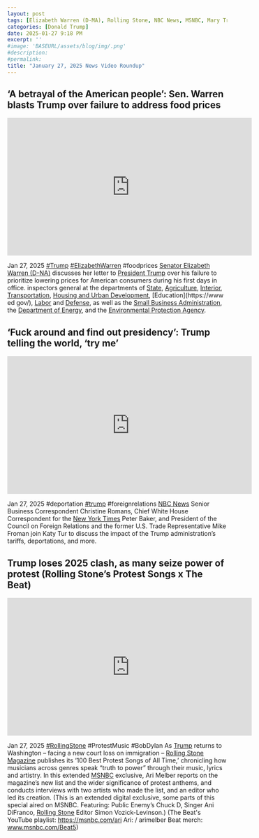 ```yaml
---
layout: post
tags: [Elizabeth Warren (D-MA), Rolling Stone, NBC News, MSNBC, Mary Trump Media, Department of State (State), Department of Agriculture (USDA), Department of Interior (DOU), Department of Transportation (DOT), Department of Housing and Urban Development (HUD), Department of Education (ED), Department of Labor (DOL), Department of Defense (DOD), Small Business Administration (SBA), the Department of Energy (DOE), Environmental Protection Agency (EPA)]
categories: [Donald Trump]
date: 2025-01-27 9:18 PM
excerpt: ''
#image: 'BASEURL/assets/blog/img/.png'
#description:
#permalink:
title: "January 27, 2025 News Video Roundup"
---
```



## ‘A betrayal of the American people’: Sen. Warren blasts Trump over failure to address food prices

<iframe width="560" height="315" src="https://www.youtube.com/embed/nhBwVV8Z2Gc?si=vGlQ_KVvQxsqKnKj" title="YouTube video player" frameborder="0" allow="accelerometer; autoplay; clipboard-write; encrypted-media; gyroscope; picture-in-picture; web-share" referrerpolicy="strict-origin-when-cross-origin" allowfullscreen></iframe>

Jan 27, 2025  [#Trump](https://www.whitehouse.gov/) [#ElizabethWarren](https://www.warren.senate.gov/) #foodprices
[Senator Elizabeth Warren (D-NA)](https://www.warren.senate.gov/) discusses her letter to [President Trump](https://www.whitehouse.gov/) over his failure to prioritize lowering prices for American consumers during his first days in office.
inspectors general at the departments of [State](https://www.state.gov/), [Agriculture](https://www.usda.gov/), [Interior](https://www.doi.gov/), [Transportation](https://www.dot.gov/), [Housing and Urban Development](https://www.hud.gov/), [Education](https://www ed gov/), [Labor](https://www.dol.gov/) and [Defense](https://www.defense.gov/), as well as the [Small Business Administration](https://www.sba.gov/), the [Department of Energy](https://www.doe.gov/), and the [Environmental Protection Agency](https://www.epa.gov/).


## ‘Fuck around and find out presidency’: Trump telling the world, ‘try me’

<iframe width="560" height="315" src="https://www.youtube.com/embed/M-wmsSI8nNo?si=zNUkpm_HgweNiFJu" title="YouTube video player" frameborder="0" allow="accelerometer; autoplay; clipboard-write; encrypted-media; gyroscope; picture-in-picture; web-share" referrerpolicy="strict-origin-when-cross-origin" allowfullscreen></iframe>

Jan 27, 2025  #deportation [#trump](https://www.whitehouse.gov/) #foreignrelations
[NBC News](https://www.nbcnews.com/) Senior Business Correspondent Christine Romans, Chief White House Correspondent for the [New York Times](https://www.nytimes.com/) Peter Baker, and President of the Council on Foreign Relations and the former U.S. Trade Representative Mike Froman join Katy Tur to discuss the impact of the Trump administration’s tariffs, deportations, and more.

## Trump loses 2025 clash, as many seize power of protest (Rolling Stone’s Protest Songs x The Beat)

<iframe width="560" height="315" src="https://www.youtube.com/embed/cyfePdBB8-I?si=yjnY2XIbVNzaBCOI" title="YouTube video player" frameborder="0" allow="accelerometer; autoplay; clipboard-write; encrypted-media; gyroscope; picture-in-picture; web-share" referrerpolicy="strict-origin-when-cross-origin" allowfullscreen></iframe>

Jan 27, 2025  [#RollingStone](https://www.rollingStone.com/) #ProtestMusic #BobDylan
As [Trump](https://www.whitehouse.gov/) returns to Washington – facing a new court loss on immigration – [Rolling Stone Magazine](https://www.rollingStone.com/) publishes its ‘100 Best Protest Songs of All Time,’ chronicling how musicians across genres speak “truth to power” through their music, lyrics and artistry. In this extended [MSNBC](https://www.msnbc.com/) exclusive, Ari Melber reports on the magazine’s new list and the wider significance of protest anthems, and conducts interviews with two artists who made the list, and an editor who led its creation. (This is an extended digital exclusive, some parts of this special aired on MSNBC. Featuring: Public Enemy’s Chuck D, Singer Ani DiFranco, [Rolling Stone](https://www.rollingStone.com/) Editor Simon Vozick-Levinson.) (The Beat's YouTube playlist: https://msnbc.com/ari Ari: / arimelber Beat merch: www.msnbc.com/Beat5)
